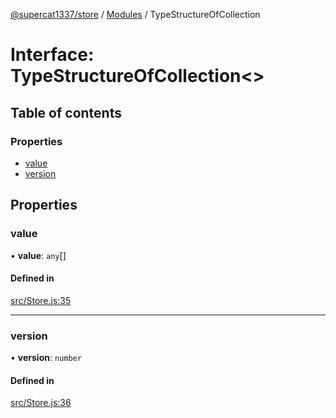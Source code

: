 [@supercat1337/store](../README.md) / [Modules](../modules.md) / TypeStructureOfCollection

# Interface: TypeStructureOfCollection\<\>

## Table of contents

### Properties

- [value](TypeStructureOfCollection.md#value)
- [version](TypeStructureOfCollection.md#version)

## Properties

### value

• **value**: `any`[]

#### Defined in

[src/Store.js:35](https://github.com/supercat911/store/blob/3e3cc384fdb44cd7f72cf1ce12374a2de2bbcdac/src/Store.js#L35)

___

### version

• **version**: `number`

#### Defined in

[src/Store.js:36](https://github.com/supercat911/store/blob/3e3cc384fdb44cd7f72cf1ce12374a2de2bbcdac/src/Store.js#L36)
